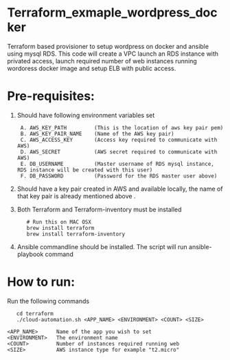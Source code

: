 # Terraform_exmaple_wordpress_docker
Terraform based provisioner to setup wordpress on docker and ansible using mysql RDS. This code will create a VPC launch an RDS instance with privated access, launch required number of web instances running wordoress docker image and setup ELB with public access.

# Pre-requisites:
1. Should have following environment variables set 

        A. AWS_KEY_PATH         (This is the location of aws key pair pem)
        B. AWS_KEY_PAIR_NAME    (Name of the AWS key pair)
        C. AWS_ACCESS_KEY       (Access key required to communicate with AWS)
        D. AWS_SECRET           (AWS secret required to communicate with AWS)
        E. DB_USERNAME          (Master username of RDS mysql instance, RDS instance will be created with this user)
        F. DB_PASSWORD          (Password for the RDS master user above)
        
2. Should have a key pair created in AWS and available locally, the name of that key pair is already mentioned above .
3. Both Terraform and Terraform-inventory must be installed
   ```
      # Run this on MAC OSX
      brew install terraform
      brew install terraform-inventory
   ```
4. Ansible commandline should be installed. The script will run ansible-playbook command

# How to run:
Run the following commands
```
   cd terraform
   ./cloud-automation.sh <APP_NAME> <ENVIRONMENT> <COUNT> <SIZE>
```

```
<APP_NAME>      Name of the app you wish to set
<ENVIRONMENT>   The environment name 
<COUNT>         Number of instances required running web
<SIZE>          AWS instance type for example "t2.micro"
```
